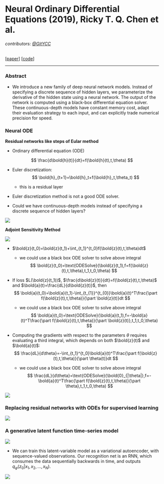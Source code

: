 # Neural Ordinary Differential Equations (2019), Ricky T. Q. Chen et al.

###### contributors: [@GitYCC](https://github.com/GitYCC)

\[[paper](https://arxiv.org/pdf/1806.07366.pdf)\] \[[code](https://github.com/rtqichen/torchdiffeq)\]

---

### Abstract

- We introduce a new family of deep neural network models. Instead of specifying a discrete sequence of hidden layers, we parameterize the derivative of the hidden state using a neural network. The output of the network is computed using a black-box differential equation solver. These continuous-depth models have constant memory cost, adapt their evaluation strategy to each input, and can explicitly trade numerical precision for speed.



### Neural ODE

**Residual networks like steps of Eular method**

- Ordinary differential equation (ODE)

$$
\frac{d\bold{h}(t)}{dt}=f(\bold{h}(t),t,\theta)
$$

- Euler discretization:
  $$
  \bold{h}_{t+1}=\bold{h}_t+f(\bold{h}_t,\theta_t)
  $$

  - this is a residual layer

- Euler discretization method is not a good ODE solver.

- Could we have continuous-depth models instead of specifying a discrete sequence of hidden layers?


![](assets/NeuralODE_01.png)



**Adjoint Sensitivity Method**

![](assets/NeuralODE_02.png)

- $\bold{z}(t_0)=\bold{z}(t_1)+\int_{t_1}^{t_0}f(\bold{z}(t),t,\theta)dt$

  - we could use a black box ODE solver to solve above integral
    $$
    \bold{z}(t_0)=\text{ODESolve}(\bold{z}(t_1),f=f(\bold{z}(t),t,\theta),t_1,t_0,\theta)
    $$

- If loss $L(\bold{z}(t_1))$, $\frac{d\bold{z}(t)}{dt}=f(\bold{z}(t),t,\theta)$ and $\bold{a}(t)=\frac{dL}{d\bold{z}(t)}$, then 
  $$
  \bold{a}(t_0)=\bold{a}(t_1)-\int_{t_{1}}^{t_{0}}\bold{a}(t)^T\frac{\part f(\bold{z}(t),t,\theta)}{\part \bold{z}(t)}dt
  $$

  - we could use a black box ODE solver to solve above integral
    $$
    \bold{a}(t_0)=\text{ODESolve}(\bold{a}(t_1),f=-\bold{a}(t)^T\frac{\part f(\bold{z}(t),t,\theta)}{\part \bold{z}(t)},t_1,t_0,\theta)
    $$

- Computing the gradients with respect to the parameters $θ$ requires evaluating a third integral, which depends on both $\bold{z}(t)$ and $\bold{a}(t)$:
  $$
  \frac{dL}{d\theta}=-\int_{t_1}^{t_0}\bold{a}(t)^T\frac{\part f(\bold{z}(t),t,\theta)}{\part \theta(t)}dt
  $$

  - we could use a black box ODE solver to solve above integral
    $$
    \frac{dL}{d\theta}=\text{ODESolve}(\bold{0}_{|\theta|},f=-\bold{a}(t)^T\frac{\part f(\bold{z}(t),t,\theta)}{\part \theta},t_1,t_0,\theta)
    $$

![](assets/NeuralODE_03.png)



### Replacing residual networks with ODEs for supervised learning

![](assets/NeuralODE_04.png)



### A generative latent function time-series model

![](assets/NeuralODE_05.png)

- We can train this latent-variable model as a variational autoencoder, with sequence-valued observations. Our recognition net is an RNN, which consumes the data sequentially backwards in time, and outputs $q_φ(z_0|x_1, x_2, . . . , x_N)$.



![](assets/NeuralODE_06.png)